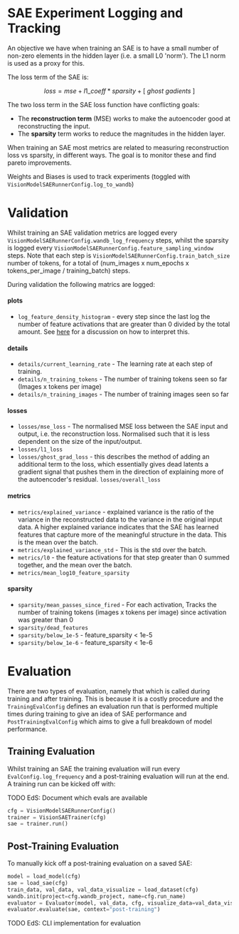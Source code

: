 # SAE Experiment Logging and Tracking

An objective we have when training an SAE is to have a small number of non-zero elements in the hidden layer (i.e. a small L0 'norm'). The L1 norm is used as a proxy for this.

The loss term of the SAE is:

$$loss = mse + l1\_coeff * sparsity + [ \: ghost \: gadients \: ]$$

The two loss term in the SAE loss function have conflicting goals:
* The **reconstruction term** (MSE) works to make the autoencoder good at reconstructing the input.
* The **sparsity** term works to reduce the magnitudes in the hidden layer. 

When training an SAE most metrics are related to measuring reconstruction loss vs sparsity, in different ways. The goal is to monitor these and find pareto improvements.

Weights and Biases is used to track experiments (toggled with `VisionModelSAERunnerConfig.log_to_wandb`)

# Validation

Whilst training an SAE validation metrics are logged every `VisionModelSAERunnerConfig.wandb_log_frequency` steps, whilst the sparsity is logged every `VisionModelSAERunnerConfig.feature_sampling_window` steps. Note that each step is `VisionModelSAERunnerConfig.train_batch_size` number of tokens, for a total of (num_images x num_epochs x tokens_per_image / training_batch) steps.

During validation the following matrics are logged:

#### plots

* `log_feature_density_histogram` - every step since the last log the number of feature activations that are greater than 0 divided by the total amount. See [here](https://arena3-chapter1-transformer-interp.streamlit.app/[1.3.2]_Interpretability_with_SAEs) for a discussion on how to interpret this. 

#### details

* `details/current_learning_rate` - The learning rate at each step of training.
* `details/n_training_tokens` - The number of training tokens seen so far (Images x tokens per image)
* `details/n_training_images` - The number of training images seen so far

#### losses

* `losses/mse_loss` - The normalised MSE loss between the SAE input and output, i.e. the reconstruction loss. Normalised such that it is less dependent on the size of the input/output. 
* `losses/l1_loss`
* `losses/ghost_grad_loss` - this describes the method of adding an additional term to the loss, which essentially gives dead latents a gradient signal that pushes them in the direction of explaining more of the autoencoder's residual.
`losses/overall_loss`

#### metrics


* `metrics/explained_variance` - explained variance is the ratio of the variance in the reconstructed data to the variance in the original input data. A higher explained variance indicates that the SAE has learned features that capture more of the meaningful structure in the data. This is the mean over the batch.
* `metrics/explained_variance_std` - This is the std over the batch.
* `metrics/l0` - the feature activations for that step greater than 0 summed together, and the mean over the batch.
* `metrics/mean_log10_feature_sparsity`

#### sparsity

* `sparsity/mean_passes_since_fired` - For each activation, Tracks the number of training tokens (images x tokens per image) since activation was greater than 0
* `sparsity/dead_features`
* `sparsity/below_1e-5` - feature_sparsity < 1e-5
* `sparsity/below_1e-6` - feature_sparsity < 1e-6

# Evaluation

There are two types of evaluation, namely that which is called during training and after training. This is because it is a costly procedure and the `TrainingEvalConfig` defines an evaluation run that is performed multiple times during training to give an idea of SAE performance and `PostTrainingEvalConfig` which aims to give a full breakdown of model performance. 

## Training Evaluation

Whilst training an SAE the training evaluation will run every `EvalConfig.log_frequency` and a post-training evaluation will run at the end. A training run can be kicked off with: 

TODO EdS: Document which evals are available

```python
cfg = VisionModelSAERunnerConfig()
trainer = VisionSAETrainer(cfg)
sae = trainer.run()
```

## Post-Training Evaluation

To manually kick off a post-training evaluation on a saved SAE:

```python
model = load_model(cfg)
sae = load_sae(cfg)
train_data, val_data, val_data_visualize = load_dataset(cfg)
wandb.init(project=cfg.wandb_project, name=cfg.run_name)
evaluator = Evaluator(model, val_data, cfg, visualize_data=val_data_visualize)
evaluator.evaluate(sae, context="post-training")
```

TODO EdS: CLI implementation for evaluation
